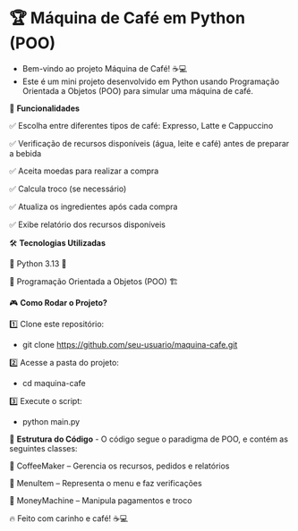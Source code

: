 # 🏆 Máquina de Café em Python (POO)

- Bem-vindo ao projeto Máquina de Café! ☕💻 
- Este é um mini projeto desenvolvido em Python usando Programação Orientada a Objetos (POO) para simular uma máquina de café.




🚀 **Funcionalidades**

✅ Escolha entre diferentes tipos de café: Expresso, Latte e Cappuccino

✅ Verificação de recursos disponíveis (água, leite e café) antes de preparar a bebida
 
✅ Aceita moedas para realizar a compra

✅ Calcula troco (se necessário)

✅ Atualiza os ingredientes após cada compra

✅ Exibe relatório dos recursos disponíveis




🛠️ **Tecnologias Utilizadas**

🔹 Python 3.13 🐍
 
🔹 Programação Orientada a Objetos (POO) 🏗️




🎮 **Como Rodar o Projeto?**

1️⃣ Clone este repositório:
 
- git clone https://github.com/seu-usuario/maquina-cafe.git
 
2️⃣ Acesse a pasta do projeto:
 
- cd maquina-cafe
 
3️⃣ Execute o script:
 
- python main.py



  
🤖 **Estrutura do Código**
	- O código segue o paradigma de POO, e contém as seguintes classes:
 
📌 CoffeeMaker – Gerencia os recursos, pedidos e relatórios
 
📌 MenuItem – Representa o menu e faz verificações
 
📌 MoneyMachine – Manipula pagamentos e troco




🔥 Feito com carinho e café! ☕💻
